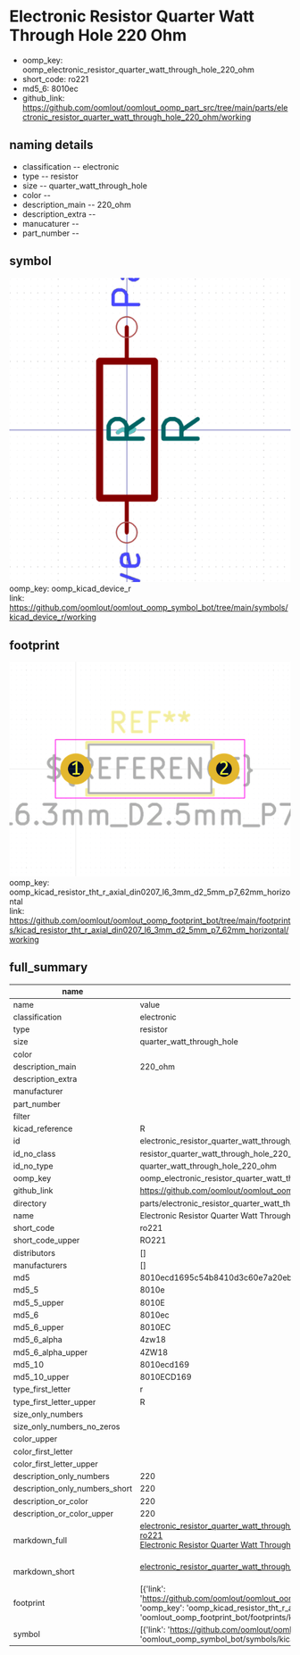 # Electronic Resistor Quarter Watt Through Hole 220 Ohm

  
* oomp_key: oomp_electronic_resistor_quarter_watt_through_hole_220_ohm 
* short_code: ro221
* md5_6: 8010ec  
* github_link: https://github.com/oomlout/oomlout_oomp_part_src/tree/main/parts/electronic_resistor_quarter_watt_through_hole_220_ohm/working  
## naming details
* classification -- electronic
* type -- resistor
* size -- quarter_watt_through_hole
* color -- 
* description_main -- 220_ohm
* description_extra -- 
* manucaturer -- 
* part_number -- 



## symbol

![](symbol/0/working/working_600.png)  
oomp_key: oomp_kicad_device_r  
link: https://github.com/oomlout/oomlout_oomp_symbol_bot/tree/main/symbols/kicad_device_r/working  

## footprint

![](footprint/0/working/working_600.png)  
oomp_key: oomp_kicad_resistor_tht_r_axial_din0207_l6_3mm_d2_5mm_p7_62mm_horizontal  
link: https://github.com/oomlout/oomlout_oomp_footprint_bot/tree/main/footprints/kicad_resistor_tht_r_axial_din0207_l6_3mm_d2_5mm_p7_62mm_horizontal/working  

## full_summary
| name | value | 
| --- | --- | 
| name | value | 
| classification | electronic | 
| type | resistor | 
| size | quarter_watt_through_hole | 
| color |  | 
| description_main | 220_ohm | 
| description_extra |  | 
| manufacturer |  | 
| part_number |  | 
| filter |  | 
| kicad_reference | R | 
| id | electronic_resistor_quarter_watt_through_hole_220_ohm | 
| id_no_class | resistor_quarter_watt_through_hole_220_ohm | 
| id_no_type | quarter_watt_through_hole_220_ohm | 
| oomp_key | oomp_electronic_resistor_quarter_watt_through_hole_220_ohm | 
| github_link | https://github.com/oomlout/oomlout_oomp_part_src/tree/main/parts/electronic_resistor_quarter_watt_through_hole_220_ohm/working | 
| directory | parts/electronic_resistor_quarter_watt_through_hole_220_ohm | 
| name | Electronic Resistor Quarter Watt Through Hole 220 Ohm | 
| short_code | ro221 | 
| short_code_upper | RO221 | 
| distributors | [] | 
| manufacturers | [] | 
| md5 | 8010ecd1695c54b8410d3c60e7a20ebb | 
| md5_5 | 8010e | 
| md5_5_upper | 8010E | 
| md5_6 | 8010ec | 
| md5_6_upper | 8010EC | 
| md5_6_alpha | 4zw18 | 
| md5_6_alpha_upper | 4ZW18 | 
| md5_10 | 8010ecd169 | 
| md5_10_upper | 8010ECD169 | 
| type_first_letter | r | 
| type_first_letter_upper | R | 
| size_only_numbers |  | 
| size_only_numbers_no_zeros |  | 
| color_upper |  | 
| color_first_letter |  | 
| color_first_letter_upper |  | 
| description_only_numbers | 220 | 
| description_only_numbers_short | 220 | 
| description_or_color | 220 | 
| description_or_color_upper | 220 | 
| markdown_full | [electronic_resistor_quarter_watt_through_hole_220_ohm](https://github.com/oomlout/oomlout_oomp_part_src/tree/main/parts/electronic_resistor_quarter_watt_through_hole_220_ohm/working)<br>[ro221](https://github.com/oomlout/oomlout_oomp_part_src/tree/main/parts/electronic_resistor_quarter_watt_through_hole_220_ohm/working)<br>[Electronic Resistor Quarter Watt Through Hole 220 Ohm](https://github.com/oomlout/oomlout_oomp_part_src/tree/main/parts/electronic_resistor_quarter_watt_through_hole_220_ohm/working)<br><br> | 
| markdown_short | [electronic_resistor_quarter_watt_through_hole_220_ohm](https://github.com/oomlout/oomlout_oomp_part_src/tree/main/parts/electronic_resistor_quarter_watt_through_hole_220_ohm/working)<br><br> | 
| footprint | [{'link': 'https://github.com/oomlout/oomlout_oomp_footprint_bot/tree/main/foootprntss/kicad_resistor_tht_r_axial_din0207_l6_3mm_d2_5mm_p7_62mm_horizontal', 'oomp_key': 'oomp_kicad_resistor_tht_r_axial_din0207_l6_3mm_d2_5mm_p7_62mm_horizontal', 'directory': 'oomlout_oomp_footprint_bot/footprints/kicad_resistor_tht_r_axial_din0207_l6_3mm_d2_5mm_p7_62mm_horizontal//working/working.kicad_mod'}] | 
| symbol | [{'link': 'https://github.com/oomlout/oomlout_oomp_symbol_bot/tree/main/symbols/kicad_device_r', 'oomp_key': 'oomp_kicad_device_r', 'directory': 'oomlout_oomp_symbol_bot/symbols/kicad_device_r//working/working.kicad_sym'}] | 
